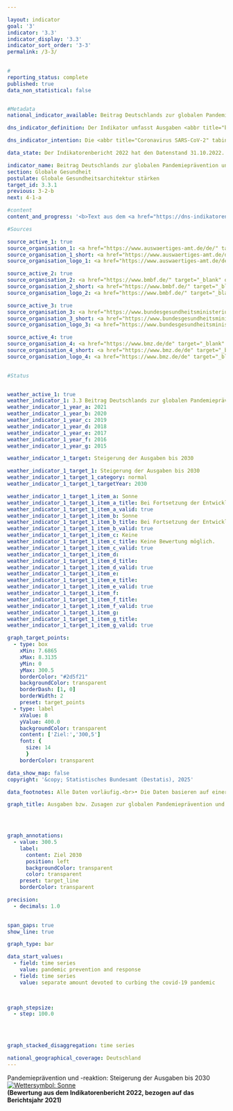 ```yaml
---

layout: indicator        
goal: '3'        
indicator: '3.3'        
indicator_display: '3.3'        
indicator_sort_order: '3-3'        
permalink: /3-3/        
        

#
reporting_status: complete        
published: true        
data_non_statistical: false        


#Metadata        
national_indicator_available: Beitrag Deutschlands zur globalen Pandemieprävention und -reaktion        

dns_indicator_definition: Der Indikator umfasst Ausgaben <abbr title="beziehungsweise" tabindex="0">bzw.</abbr> Zusagen Deutschlands für Programme zur globalen Pandemieprävention und &#8209;reaktion. Ausgenommen sind hierbei Programme zur Eindämmung der <abbr title="Coronavirus SARS-CoV-2" tabindex="0">COVID-19</abbr>-Pandemie. Um die Aussagekraft des Indikators zu verbessern, wird er bis zur nächsten Neuauflage der <abbr title="Deutsche Nachhaltigkeitsstrategie" tabindex="0">DNS</abbr> im Hinblick auf seine Wirkung evaluiert, mit dem Ziel, ihn zu einem Output-Indikator fortzuentwickeln.        

dns_indicator_intention: Die <abbr title="Coronavirus SARS-CoV-2" tabindex="0">COVID-19</abbr>-Pandemie hat gezeigt, welche weitreichenden Auswirkungen grenzüberschreitende Gesundheitsgefahren für Menschen und Wirtschaft weltweit haben. Dementsprechend stellt die Unterstützung von Programmen zur Pandemieprävention und &#8209;reaktion einen wichtigen Beitrag zur globalen Gesundheit&nbsp;–&nbsp;insbesondere in Ländern des Globalen Südens dar. Ziel ist es daher, Deutschlands Beitrag für die globale Pandemieprävention und &#8209;reaktion bis 2030&nbsp;substanziell gegenüber dem Jahr 2019&nbsp;zu steigern.        

data_state: Der Indikatorenbericht 2022 hat den Datenstand 31.10.2022. Die Daten auf dieser Plattform werden regelmäßig aktualisiert, sodass online aktuellere Daten verfügbar sein können als im <a href="https://dns-indikatoren.de/assets/Publikationen/Indikatorenberichte/2022.pdf">Indikatorenbericht 2022</a> veröffentlicht.        

indicator_name: Beitrag Deutschlands zur globalen Pandemieprävention und -reaktion        
section: Globale Gesundheit        
postulate: Globale Gesundheitsarchitektur stärken        
target_id: 3.3.1        
previous: 3-2-b        
next: 4-1-a        

#content         
content_and_progress: '<b>Text aus dem <a href="https://dns-indikatoren.de/assets/Publikationen/Indikatorenberichte/2022.pdf">Indikatorenbericht 2022&nbsp;</a></b><br><br>Die Daten des Indikators stammen aus Sonderauswertungen der entsprechenden Haushaltstitel <abbr title="beziehungsweise" tabindex="0">bzw.</abbr> den Verpflichtungsermächtigungen des Auswärtigen Amtes (<abbr title="Auswärtigen Amt" tabindex="0">AA</abbr>), des Bundesministeriums für Bildung und Forschung (BMBF), des Bundesministeriums für Gesundheit (BMG) und des Bundesministeriums für wirtschaftliche Zusammenarbeit und Entwicklung (<abbr title="Bundesministerium für wirtschaftliche Zusammenarbeit und Entwicklung" tabindex="0">BMZ</abbr>). In den Auswertungen wurden Programme berücksichtigt, welche in der Zielsetzung direkt dem Bereich Pandemieprävention und &#8209;reaktion zuzurechnen sind oder primär auf die Verbesserung relevanter Kapazitäten in der Gesundheitsversorgung abzielen. Die Programme umfassen <abbr title="unter anderem" tabindex="0">u. a.</abbr> die Bereiche Pandemieprävention und &#8209;reaktion der Weltgesundheitsorganisation (<abbr title="World Health Organization (Weltgesundheitsorganisation)" tabindex="0">WHO</abbr>), Sanitärwesen, One Health (das heißt in interdisziplinärer Zusammenarbeit von Human- und Tiermedizin mit dem Umweltbereich), Impfinfrastruktur sowie Forschung und Entwicklung im In- und Ausland, sofern die Ergebnisse auch Ländern des Globalen Südens zu Gute kommen.<br><br>Zusätzlich wurden Programme betrachtet, die als Reaktion auf die <abbr title="Coronavirus SARS-CoV-2" tabindex="0">COVID-19</abbr>-Pandemie gestartet wurden, wie <abbr title="unter anderem" tabindex="0">u. a.</abbr> Programme und Aktivitäten der <abbr title="World Health Organization (Weltgesundheitsorganisation)" tabindex="0">WHO</abbr>, humanitäre Hilfe, Impfstoffentwicklung, Krisenreaktion sowie Soforthilfen und &#8209;kredite für die Reaktion des Gesundheitssektors in Ländern des Globalen Südens.<br><br>Bei den Zahlen ist zu beachten, dass eine genaue inhaltliche Abgrenzung von Programmen nicht vollständig möglich ist, da das Themenfeld umfassende Querverbindungen zu einer Vielzahl von weiteren Gesundheitsbereichen besitzt. Somit wird eine Bandbreite an Programmen berücksichtigt, wie <abbr title="zum Beispiel" tabindex="0">z. B.</abbr> der Beitrag Deutschlands an die <abbr title="World Health Organization (Weltgesundheitsorganisation)" tabindex="0">WHO</abbr> für dessen Notfallprogramm <abbr title="beziehungsweise" tabindex="0">bzw.</abbr> zur flexiblen Anschubfinanzierung von Krisenreaktionen in akuten Gesundheitsnotlagen (Contingency Fund for Emergencies), eine Impfprogrammförderung zur Reduktion von Kindersterblichkeit in der ostafrikanischen Gemeinschaft, die Verbesserung der Trinkwasser- und Sanitärversorgung in Burkina Faso sowie eine Sicherheitskooperation für biologische Bedrohungen. Neben der inhaltlichen Schwerpunktsetzung ist zu beachten, dass ein Teil der Programme allgemein auf die Stärkung globaler Koordinierungs- und Organisationskapazitäten abzielt und damit nicht ausschließlich Ländern des Globalen Südens zukommt.<br><br>Des Weiteren können präventive und reaktive Maßnahmen nicht genau abgegrenzt werden. So können einerseits präventive Kapazitätsstärkung die Reaktion auf eine pandemische Lage unterstützen und andererseits reaktive Maßnahmen einen Beitrag zur langfristigen Kapazitätsstärkung leisten. Um einen Ausreißer in den Zahlen zu vermeiden, der sich aus der Reaktion auf die <abbr title="Coronavirus SARS-CoV-2" tabindex="0">COVID-19</abbr>-Pandemie ergibt, sind diese Ausgaben <abbr title="beziehungsweise" tabindex="0">bzw.</abbr> Zusagen nicht Teil des Indikators, sondern getrennt als Information in der Grafik ausgewiesen.<br><br>Die dargestellten Ausgaben <abbr title="beziehungsweise" tabindex="0">bzw.</abbr> Zusagen sagen zudem nichts über den Erfolg der Programme aus. Der Indikator stellt einen monetären Beitrag Deutschlands zur Pandemieprävention und &#8209;reaktion dar. Zur Wirkung der Beiträge wäre eine weitergehende Evaluierung notwendig. Unter Berücksichtigung der oben genannten Einschränkungen bilden die ermittelten Zahlen daher keinesfalls die deutschen Ausgaben <abbr title="beziehungsweise" tabindex="0">bzw.</abbr> Zusagen vollständig ab, welche einen gegebenenfalls mittelbaren Einfluss auf das Themenfeld haben.<br><br>Zwischen 2015&nbsp;bis 2021&nbsp;stiegen die Ausgaben <abbr title="beziehungsweise" tabindex="0">bzw.</abbr> Zusagen zur Pandemieprävention und &#8209;reaktion von 147,9&nbsp;Millionen Euro auf 396,7&nbsp;Millionen Euro (vorläufige Daten) an. Sie lagen damit&nbsp;–&nbsp;entsprechend dem Ziel der Bundesregierung&nbsp;–&nbsp;deutlich über dem Wert von 2019. Die gesondert ausgewiesenen Ausgaben zur Eindämmung der <abbr title="Coronavirus SARS-CoV-2" tabindex="0">COVID-19</abbr>-Pandemie lagen in 2021&nbsp;bei 842,7&nbsp;Millionen Euro und damit höher als im ersten Jahr der Pandemie (743,7&nbsp;Millionen Euro).'                

#Sources        

source_active_1: true
source_organisation_1: <a href="https://www.auswaertiges-amt.de/de/" target="_blank" onclick="return confirm_alert('des Auswärtigen Amtes', 'De')">Auswärtiges Amt</a>
source_organisation_1_short: <a href="https://www.auswaertiges-amt.de/de/" target="_blank" onclick="return confirm_alert('des Auswärtigen Amtes', 'De')">Auswärtiges Amt</a>
source_organisation_logo_1: <a href="https://www.auswaertiges-amt.de/de/" target="_blank" onclick="return confirm_alert('des Auswärtigen Amtes', 'De')"><img src="https://dnsUpgradeEnvironment.github.io/dns-indicators/public/OrgImgDe/aa.png" alt="Auswärtiges Amt" title=" Klicken Sie hier um zur Homepage der Organisation Auswärtiges Amt zu gelangen." style="height:60px; width:148px; border:transparent"/></a>

source_active_2: true
source_organisation_2: <a href="https://www.bmbf.de/" target="_blank" onclick="return confirm_alert('des Bundesministeriums für Bildung und Frschung', 'De')">Bundesministerium für Bildung und Forschung</a>
source_organisation_2_short: <a href="https://www.bmbf.de/" target="_blank" onclick="return confirm_alert('des Bundesministeriums für Bildung und Frschung', 'De')">Bundesministerium für Bildung und Forschung</a>
source_organisation_logo_2: <a href="https://www.bmbf.de/" target="_blank" onclick="return confirm_alert('des Bundesministeriums für Bildung und Frschung', 'De')"><img src="https://dnsUpgradeEnvironment.github.io/dns-indicators/public/OrgImgDe/bmbf.png" alt="Bundesministerium für Bildung und Forschung" title=" Klicken Sie hier um zur Homepage der Organisation Bundesministerium für Bildung und Forschung zu gelangen." style="height:60px; width:148px; border:transparent"/></a>

source_active_3: true
source_organisation_3: <a href="https://www.bundesgesundheitsministerium.de/" target="_blank" onclick="return confirm_alert('des Bundesministeriums für Gesundheit', 'De')">Bundesministerium für Gesundheit</a>
source_organisation_3_short: <a href="https://www.bundesgesundheitsministerium.de/" target="_blank" onclick="return confirm_alert('des Bundesministeriums für Gesundheit', 'De')">Bundesministerium für Gesundheit</a>
source_organisation_logo_3: <a href="https://www.bundesgesundheitsministerium.de/" target="_blank" onclick="return confirm_alert('des Bundesministeriums für Gesundheit', 'De')"><img src="https://dnsUpgradeEnvironment.github.io/dns-indicators/public/OrgImgDe/bmg.png" alt="Bundesministerium für Gesundheit" title=" Klicken Sie hier um zur Homepage der Organisation Bundesministerium für Gesundheit zu gelangen." style="height:60px; width:148px; border:transparent"/></a>

source_active_4: true
source_organisation_4: <a href="https://www.bmz.de/de" target="_blank" onclick="return confirm_alert('des Bundesministeriums für wirtschaftliche Zusammenarbeit und Entwicklung', 'De')">Bundesministerium für wirtschaftliche Zusammenarbeit und Entwicklung</a>
source_organisation_4_short: <a href="https://www.bmz.de/de" target="_blank" onclick="return confirm_alert('des Bundesministeriums für wirtschaftliche Zusammenarbeit und Entwicklung', 'De')">Bundesministerium für wirtschaftliche Zusammenarbeit und Entwicklung</a>
source_organisation_logo_4: <a href="https://www.bmz.de/de" target="_blank" onclick="return confirm_alert('des Bundesministeriums für wirtschaftliche Zusammenarbeit und Entwicklung', 'De')"><img src="https://dnsUpgradeEnvironment.github.io/dns-indicators/public/OrgImgDe/bmz.png" alt="Bundesministerium für wirtschaftliche Zusammenarbeit und Entwicklung" title=" Klicken Sie hier um zur Homepage der Organisation Bundesministerium für wirtschaftliche Zusammenarbeit und Entwicklung zu gelangen." style="height:60px; width:148px; border:transparent"/></a>
        

#Status        


weather_active_1: true
weather_indicator_1: 3.3 Beitrag Deutschlands zur globalen Pandemieprävention und -reaktion
weather_indicator_1_year_a: 2021
weather_indicator_1_year_b: 2020
weather_indicator_1_year_c: 2019
weather_indicator_1_year_d: 2018
weather_indicator_1_year_e: 2017
weather_indicator_1_year_f: 2016
weather_indicator_1_year_g: 2015

weather_indicator_1_target: Steigerung der Ausgaben bis 2030

weather_indicator_1_target_1: Steigerung der Ausgaben bis 2030
weather_indicator_1_target_1_category: normal
weather_indicator_1_target_1_targetYear: 2030

weather_indicator_1_target_1_item_a: Sonne
weather_indicator_1_target_1_item_a_title: Bei Fortsetzung der Entwicklung aus 2021 wäre der Zielwert erreicht oder um weniger als 5&nbsp;% der Differenz zwischen Zielwert und dem Wert aus 2021 verfehlt worden.
weather_indicator_1_target_1_item_a_valid: true
weather_indicator_1_target_1_item_b: Sonne
weather_indicator_1_target_1_item_b_title: Bei Fortsetzung der Entwicklung aus 2020 wäre der Zielwert erreicht oder um weniger als 5&nbsp;% der Differenz zwischen Zielwert und dem Wert aus 2020 verfehlt worden.
weather_indicator_1_target_1_item_b_valid: true
weather_indicator_1_target_1_item_c: Keine
weather_indicator_1_target_1_item_c_title: Keine Bewertung möglich.
weather_indicator_1_target_1_item_c_valid: true
weather_indicator_1_target_1_item_d: 
weather_indicator_1_target_1_item_d_title: 
weather_indicator_1_target_1_item_d_valid: true
weather_indicator_1_target_1_item_e: 
weather_indicator_1_target_1_item_e_title: 
weather_indicator_1_target_1_item_e_valid: true
weather_indicator_1_target_1_item_f: 
weather_indicator_1_target_1_item_f_title: 
weather_indicator_1_target_1_item_f_valid: true
weather_indicator_1_target_1_item_g: 
weather_indicator_1_target_1_item_g_title: 
weather_indicator_1_target_1_item_g_valid: true        

graph_target_points:
  - type: box
    xMin: 7.6865
    xMax: 8.3135
    yMin: 0
    yMax: 300.5
    borderColor: "#2d5f21"
    backgroundColor: transparent
    borderDash: [1, 0]
    borderWidth: 2
    preset: target_points
  - type: label
    xValue: 8
    yValue: 400.0
    backgroundColor: transparent
    content: ['Ziel:','300,5']
    font: {
      size: 14
      }
    borderColor: transparent        

data_show_map: false        
copyright: '&copy; Statistisches Bundesamt (Destatis), 2025'        

data_footnotes: Alle Daten vorläufig.<br>• Die Daten basieren auf einer Sonderauswertung und sind nicht öffentlich zugänglich.        

graph_title: Ausgaben bzw. Zusagen zur globalen Pandemieprävention und -reaktion        

        


graph_annotations:
  - value: 300.5
    label:
      content: Ziel 2030
      position: left
      backgroundColor: transparent
      color: transparent
    preset: target_line
    borderColor: transparent        

precision: 
  - decimals: 1.0
            

span_gaps: true        
show_line: true        

graph_type: bar        

data_start_values: 
  - field: time series
    value: pandemic prevention and response
  - field: time series
    value: separate amount devoted to curbing the covid-19 pandemic        

        

graph_stepsize: 
  - step: 100.0
            

        

graph_stacked_disaggregation: time series                

national_geographical_coverage: Deutschland                
---
```



<div>
  <div class="my-header">
    <label class="default">Pandemieprävention und -reaktion: Steigerung der Ausgaben bis 2030
      <a href="https://dnsUpgradeEnvironment.github.io/dns-indicators/status"><img src="https://sdg-indikatoren.de/public/Wettersymbole/Sonne.png" title="Bei Fortsetzung der Entwicklung aus 2021 wäre der Zielwert erreicht oder um weniger als 5&nbsp;% der Differenz zwischen Zielwert und dem Wert aus 2021 verfehlt worden." alt="Wettersymbol: Sonne"/>
      </a>
    </label>
  </div>
</div>
<div class="my-header-note">
  <label class="default"><b>(Bewertung aus dem Indikatorenbericht 2022, bezogen auf das Berichtsjahr 2021)
  </b></label>
</div>